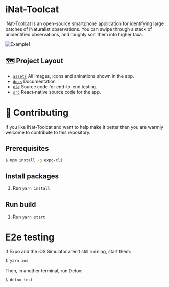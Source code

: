 # iNat-Toolcat
iNat-Toolcat is an open-source smartphone application for identifying large batches of iNaturalist observations. You can swipe through a stack of unidentified observations, and roughly sort them into higher taxa.

![Example1](docs/gifs/swiper.gif)

## 🗺 Project Layout

- [`assets`](/assets) All images, icons and aninations shown in the app.
- [`docs`](/docs) Documentation
- [`e2e`](/e2e) Source code for end-to-end testing.
- [`src`](/src) React-native source code for the app.

# 👏 Contributing
If you like iNat-Toolcat and want to help make it better then you are warmly welcome to contribute to this repository.

## Prerequisites

```bash
$ npm install -g expo-cli
```

## Install packages

1. Run `yarn install`

## Run build

1. Run `yarn start`

# E2e testing
If Expo and the iOS Simulator aren’t still running, start them:

```bash
$ yarn ios
```

Then, in another terminal, run Detox:

```bash
$ detox test
```
